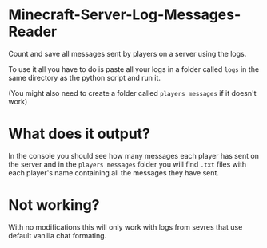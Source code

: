 # Minecraft-Server-Log-Messages-Reader
Count and save all messages sent by players on a server using the logs.

To use it all you have to do is paste all your logs in a folder called `logs` in the same directory as the python script and run it.

(You might also need to create a folder called `players messages` if it doesn't work)


# What does it output?
In the console you should see how many messages each player has sent on the server and in the `players messages` folder you will find `.txt` files with each player's name containing all the messages they have sent.

# Not working?
With no modifications this will only work with logs from sevres that use default vanilla chat formating.
